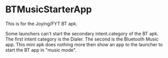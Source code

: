 # BTMusicStarterApp

This is for the Joying/FYT BT apk.

Some launchers can't start the secondary intent.category of the BT apk.
The first intent category is the Dialer.
The second is the Bluetooth Music app.
This mini apk does nothing more then show an app to the launcher to start the BT app in "music mode".